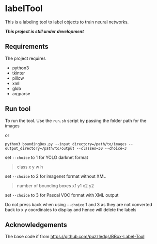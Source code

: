 # labelTool

This is a labeling tool to label objects to train neural networks. 

**_This project is still under development_**


## Requirements
The project requires

* python3
* tkinter
* pillow
* xml
* glob
* argparse

## Run tool

To run the tool. Use the `run.sh` script by passing the folder path for the images

or

`python3 boundingBox.py --input_directory=/path/to/images --output_directory=/path/to/output --classes=30 --choice=3` 

set `--choice` to 1 for YOLO darknet format

> class x y w h

set `--choice` to 2 for imagenet format without XML

> number of bounding boxes
> x1 y1 x2 y2

set `--choice` to 3 for Pascal VOC format with XML output

Do not press back when using `--choice` 1 and 3 as they are not converted back to x y coordinates to display and hence will delete the labels

## Acknowledgements

The base code if from https://github.com/puzzledqs/BBox-Label-Tool
